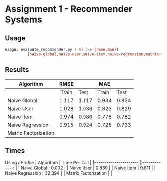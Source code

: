 # Assignment 1 - Recommender Systems #

## Usage ##
```sh
usage: evaluate_recommender.py [-h] [-e {rmse,mae}]
          {naive-global,naive-user,naive-item,naive-regression,matrix-factorization}
```

## Results ##
| Algorithm            	|  RMSE 	|       	| MAE   	|       	|
|----------------------	|:-----:	|-------	|-------	|-------	|
|                      	| Train 	|  Test 	| Train 	|  Test 	|
| Naive Global         	| 1.117 	| 1.117 	| 0.934 	| 0.934 	|
| Naive User           	| 1.028 	| 1.036 	| 0.823 	| 0.829 	|
| Naive Item           	| 0.974 	| 0.980 	| 0.778 	| 0.782 	|
| Naive Regression     	| 0.915 	| 0.924 	| 0.725 	| 0.733 	|
| Matrix Factorization 	|       	|       	|       	|       	|

## Times ##
Using cProfile
| Algorithm            	| Time Per Call 	|
|----------------------	|:-------------:	|
| Naive Global         	|     0.002     	|
| Naive User           	|     0.839     	|
| Naive Item           	|     0.811     	|
| Naive Regression     	|     32.394    	|
| Matrix Factorization 	|               	|
